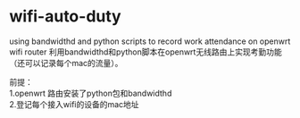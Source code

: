 # wifi-auto-duty
using bandwidthd and python scripts to record work attendance  on openwrt wifi router
利用bandwidthd和python脚本在openwrt无线路由上实现考勤功能（还可以记录每个mac的流量）。

前提：  
1.openwrt 路由安装了python包和bandwidthd  
2.登记每个接入wifi的设备的mac地址  
